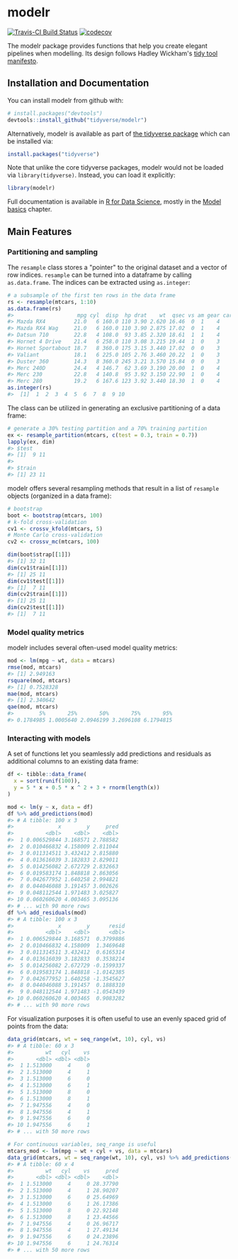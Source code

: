 
modelr
======

[![Travis-CI Build Status](https://travis-ci.org/tidyverse/modelr.svg?branch=master)](https://travis-ci.org/tidyverse/modelr) [![codecov](https://codecov.io/gh/tidyverse/modelr/branch/master/graph/badge.svg)](https://codecov.io/gh/tidyverse/modelr)

The modelr package provides functions that help you create elegant pipelines when modelling. Its design follows Hadley Wickham's [tidy tool manifesto](https://cran.rstudio.com/web/packages/tidyverse/vignettes/manifesto.html).

Installation and Documentation
------------------------------

You can install modelr from github with:

``` r
# install.packages("devtools")
devtools::install_github("tidyverse/modelr")
```

Alternatively, modelr is available as part of [the tidyverse package](http://blog.revolutionanalytics.com/2016/09/tidyverse.html) which can be installed via:

``` r
install.packages("tidyverse")
```

Note that unlike the core tidyverse packages, modelr would not be loaded via `library(tidyverse)`. Instead, you can load it explicitly:

``` r
library(modelr)
```

Full documentation is available in [R for Data Science](http://r4ds.had.co.nz/), mostly in the [Model basics](http://r4ds.had.co.nz/model-basics.html) chapter.

Main Features
-------------

### Partitioning and sampling

The `resample` class stores a "pointer" to the original dataset and a vector of row indices. `resample` can be turned into a dataframe by calling `as.data.frame`. The indices can be extracted using `as.integer`:

``` r
# a subsample of the first ten rows in the data frame
rs <- resample(mtcars, 1:10)
as.data.frame(rs)
#>                    mpg cyl  disp  hp drat    wt  qsec vs am gear carb
#> Mazda RX4         21.0   6 160.0 110 3.90 2.620 16.46  0  1    4    4
#> Mazda RX4 Wag     21.0   6 160.0 110 3.90 2.875 17.02  0  1    4    4
#> Datsun 710        22.8   4 108.0  93 3.85 2.320 18.61  1  1    4    1
#> Hornet 4 Drive    21.4   6 258.0 110 3.08 3.215 19.44  1  0    3    1
#> Hornet Sportabout 18.7   8 360.0 175 3.15 3.440 17.02  0  0    3    2
#> Valiant           18.1   6 225.0 105 2.76 3.460 20.22  1  0    3    1
#> Duster 360        14.3   8 360.0 245 3.21 3.570 15.84  0  0    3    4
#> Merc 240D         24.4   4 146.7  62 3.69 3.190 20.00  1  0    4    2
#> Merc 230          22.8   4 140.8  95 3.92 3.150 22.90  1  0    4    2
#> Merc 280          19.2   6 167.6 123 3.92 3.440 18.30  1  0    4    4
as.integer(rs)
#>  [1]  1  2  3  4  5  6  7  8  9 10
```

The class can be utilized in generating an exclusive partitioning of a data frame:

``` r
# generate a 30% testing partition and a 70% training partition
ex <- resample_partition(mtcars, c(test = 0.3, train = 0.7))
lapply(ex, dim)
#> $test
#> [1]  9 11
#> 
#> $train
#> [1] 23 11
```

modelr offers several resampling methods that result in a list of `resample` objects (organized in a data frame):

``` r
# bootstrap
boot <- bootstrap(mtcars, 100)
# k-fold cross-validation
cv1 <- crossv_kfold(mtcars, 5)
# Monte Carlo cross-validation
cv2 <- crossv_mc(mtcars, 100)

dim(boot$strap[[1]])
#> [1] 32 11
dim(cv1$train[[1]])
#> [1] 25 11
dim(cv1$test[[1]])
#> [1]  7 11
dim(cv2$train[[1]])
#> [1] 25 11
dim(cv2$test[[1]])
#> [1]  7 11
```

### Model quality metrics

modelr includes several often-used model quality metrics:

``` r
mod <- lm(mpg ~ wt, data = mtcars)
rmse(mod, mtcars)
#> [1] 2.949163
rsquare(mod, mtcars)
#> [1] 0.7528328
mae(mod, mtcars)
#> [1] 2.340642
qae(mod, mtcars)
#>        5%       25%       50%       75%       95% 
#> 0.1784985 1.0005640 2.0946199 3.2696108 6.1794815
```

### Interacting with models

A set of functions let you seamlessly add predictions and residuals as additional columns to an existing data frame:

``` r
df <- tibble::data_frame(
  x = sort(runif(100)),
  y = 5 * x + 0.5 * x ^ 2 + 3 + rnorm(length(x))
)

mod <- lm(y ~ x, data = df)
df %>% add_predictions(mod)
#> # A tibble: 100 x 3
#>              x        y     pred
#>          <dbl>    <dbl>    <dbl>
#>  1 0.006529844 3.168571 2.788582
#>  2 0.010466832 4.158009 2.811044
#>  3 0.011314511 3.432412 2.815880
#>  4 0.013616039 3.182833 2.829011
#>  5 0.014256082 2.672729 2.832663
#>  6 0.019583174 1.848818 2.863056
#>  7 0.042677952 1.640258 2.994821
#>  8 0.044046088 3.191457 3.002626
#>  9 0.048112544 1.971483 3.025827
#> 10 0.060260620 4.003465 3.095136
#> # ... with 90 more rows
df %>% add_residuals(mod)
#> # A tibble: 100 x 3
#>              x        y      resid
#>          <dbl>    <dbl>      <dbl>
#>  1 0.006529844 3.168571  0.3799886
#>  2 0.010466832 4.158009  1.3469648
#>  3 0.011314511 3.432412  0.6165314
#>  4 0.013616039 3.182833  0.3538214
#>  5 0.014256082 2.672729 -0.1599337
#>  6 0.019583174 1.848818 -1.0142385
#>  7 0.042677952 1.640258 -1.3545627
#>  8 0.044046088 3.191457  0.1888310
#>  9 0.048112544 1.971483 -1.0543439
#> 10 0.060260620 4.003465  0.9083282
#> # ... with 90 more rows
```

For visualization purposes it is often useful to use an evenly spaced grid of points from the data:

``` r
data_grid(mtcars, wt = seq_range(wt, 10), cyl, vs)
#> # A tibble: 60 x 3
#>          wt   cyl    vs
#>       <dbl> <dbl> <dbl>
#>  1 1.513000     4     0
#>  2 1.513000     4     1
#>  3 1.513000     6     0
#>  4 1.513000     6     1
#>  5 1.513000     8     0
#>  6 1.513000     8     1
#>  7 1.947556     4     0
#>  8 1.947556     4     1
#>  9 1.947556     6     0
#> 10 1.947556     6     1
#> # ... with 50 more rows

# For continuous variables, seq_range is useful
mtcars_mod <- lm(mpg ~ wt + cyl + vs, data = mtcars)
data_grid(mtcars, wt = seq_range(wt, 10), cyl, vs) %>% add_predictions(mtcars_mod)
#> # A tibble: 60 x 4
#>          wt   cyl    vs     pred
#>       <dbl> <dbl> <dbl>    <dbl>
#>  1 1.513000     4     0 28.37790
#>  2 1.513000     4     1 28.90207
#>  3 1.513000     6     0 25.64969
#>  4 1.513000     6     1 26.17386
#>  5 1.513000     8     0 22.92148
#>  6 1.513000     8     1 23.44566
#>  7 1.947556     4     0 26.96717
#>  8 1.947556     4     1 27.49134
#>  9 1.947556     6     0 24.23896
#> 10 1.947556     6     1 24.76314
#> # ... with 50 more rows
```
